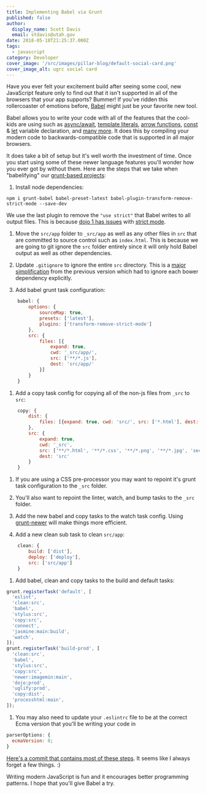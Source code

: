 ```yaml
---
title: Implementing Babel via Grunt
published: false
author:
  display_name: Scott Davis
  email: stdavis@utah.gov
date: 2018-05-18T21:25:37.000Z
tags:
  - javascript
category: Developer
cover_image: '/src/images/pillar-blog/default-social-card.png'
cover_image_alt: ugrc social card
---
```


Have you ever felt your excitement build after seeing some cool, new JavaScript feature only to find out that it isn't supported in all of the browsers that your app supports? Bummer! If you've ridden this rollercoaster of emotions before, [Babel](https://babeljs.io/) might just be your favorite new tool.

Babel allows you to write your code with all of the features that the cool-kids are using such as [async/await](https://developer.mozilla.org/en-US/docs/Web/JavaScript/Reference/Statements/async_function), [template literals](https://developer.mozilla.org/en-US/docs/Web/JavaScript/Reference/Template_literals), [arrow functions](https://developer.mozilla.org/en-US/docs/Web/JavaScript/Reference/Functions/Arrow_functions), [const](https://developer.mozilla.org/en-US/docs/Web/JavaScript/Reference/Statements/const) & [let](https://developer.mozilla.org/en-US/docs/Web/JavaScript/Reference/Statements/let) variable declaration, and [many more](https://babeljs.io/docs/en/learn/). It does this by compiling your modern code to backwards-compatible code that is supported in all major browsers.

It does take a bit of setup but it's well worth the investment of time. Once you start using some of these newer language features you'll wonder how you ever got by without them. Here are the steps that we take when "babelifying" our [grunt-based projects](https://github.com/agrc/atlas):

1. Install node dependencies:

```
npm i grunt-babel babel-preset-latest babel-plugin-transform-remove-strict-mode --save-dev
```

We use the last plugin to remove the `"use strict"` that Babel writes to all output files. This is because [dojo 1 has issues](https://stackoverflow.com/questions/33208956/dojo-error-when-using-this-inheritedarguments-in-strict-mode/43212038#43212038) with [strict mode](https://developer.mozilla.org/en-US/docs/Web/JavaScript/Reference/Strict_mode).

1. Move the `src/app` folder to `_src/app` as well as any other files in `src` that are committed to source control such as `index.html`. This is because we are going to git ignore the `src` folder entirely since it will only hold Babel output as well as other dependencies.

1. Update `.gitignore` to ignore the entire `src` directory. This is a [major simplification](https://github.com/agrc/atlas/commit/370a81e11344bed18d6a31d37b25f0265ad768dd#diff-a084b794bc0759e7a6b77810e01874f2) from the previous version which had to ignore each bower dependency explicitly.

1. Add babel grunt task configuration:

```js
    babel: {
        options: {
            sourceMap: true,
            presets: ['latest'],
            plugins: ['transform-remove-strict-mode']
        },
        src: {
            files: [{
                expand: true,
                cwd: '_src/app/',
                src: ['**/*.js'],
                dest: 'src/app/'
            }]
        }
    }
```

1. Add a copy task config for copying all of the non-js files from `_src` to `src`:

```js
    copy: {
        dist: {
            files: [{expand: true, cwd: 'src/', src: ['*.html'], dest: 'dist/'}]
        },
        src: {
            expand: true,
            cwd: '_src',
            src: ['**/*.html', '**/*.css', '**/*.png', '**/*.jpg', 'secrets.json', 'app/package.json'],
            dest: 'src'
        }
    }
```

1. If you are using a CSS pre-processor you may want to repoint it's grunt task configuration to the `_src` folder.

1. You'll also want to repoint the linter, watch, and bump tasks to the `_src` folder.

1. Add the new babel and copy tasks to the watch task config. Using [grunt-newer](https://github.com/tschaub/grunt-newer) will make things more efficient.

1. Add a new clean sub task to clean `src/app`:

```js
    clean: {
        build: ['dist'],
        deploy: ['deploy'],
        src: ['src/app']
    }
```

1. Add babel, clean and copy tasks to the build and default tasks:

```js
grunt.registerTask('default', [
  'eslint',
  'clean:src',
  'babel',
  'stylus:src',
  'copy:src',
  'connect',
  'jasmine:main:build',
  'watch',
]);
grunt.registerTask('build-prod', [
  'clean:src',
  'babel',
  'stylus:src',
  'copy:src',
  'newer:imagemin:main',
  'dojo:prod',
  'uglify:prod',
  'copy:dist',
  'processhtml:main',
]);
```

1. You may also need to update your `.eslintrc` file to be at the correct Ecma version that you'll be writing your code in

```js
parserOptions: {
  ecmaVersion: 8;
}
```

[Here's a commit that contains most of these steps](https://github.com/agrc/electrofishing/pull/136/commits/03817ff5d3c58b25525448e661b2174d810dc4f8). It seems like I always forget a few things. :)

Writing modern JavaScript is fun and it encourages better programming patterns. I hope that you'll give Babel a try.

